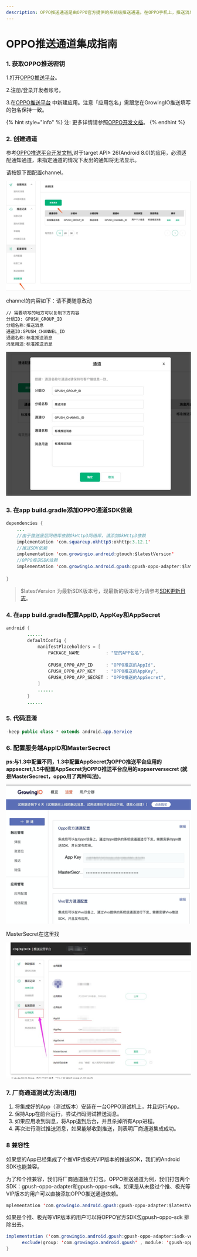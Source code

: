 ```yaml
---
description: OPPO推送通道是由OPPO官方提供的系统级推送通道。在OPPO手机上，推送消息能够通过OPPO的系统通道抵达终端，并且无需打开应用就能够收到推送。
---
```


# OPPO推送通道集成指南

### 1. 获取OPPO推送密钥

1.打开[OPPO推送平台](https://push.oppo.com/)。

2.注册/登录开发者账号。

3.在[OPPO推送平台](https://push.oppo.com/) 中新建应用。注意「应用包名」需跟您在GrowingIO推送填写的包名保持一致。

{% hint style="info" %}
注: 更多详情请参照[OPPO开发文档](https://push.oppo.com/documents)。
{% endhint %}

### 2. 创建通道

参考[OPPO推送平台开发文档](https://open.oppomobile.com/wiki/doc#id=10289),对于target API≥ 26\(Android 8.0\)的应用，必须适配通知通道，未指定通道的情况下发出的通知将无法显示。

请按照下图配置channel。

![](../../.gitbook/assets/111.png)

channel的内容如下：请不要随意改动

```text
// 需要填写的地方可以复制下方内容
分组ID: GPUSH_GROUP_ID
分组名称:推送消息
通道ID:GPUSH_CHANNEL_ID
通道名称:标准推送消息
消息用途:标准推送消息
```

![](../../.gitbook/assets/222.png)

### 3. 在app build.gradle添加OPPO通道SDK依赖

```java
dependencies {
    ...
    //由于推送底层网络库依赖OkHttp3网络库，请添加OkHttp3依赖
    implementation 'com.squareup.okhttp3:okhttp:3.12.1'
    //推送SDK依赖
    implementation 'com.growingio.android:gtouch:$latestVersion'
    //OPPO推送SDK依赖 
    implementation 'com.growingio.android.gpush:gpush-oppo-adapter:$latestVersion'
    
}
```

> $latestVersion 为最新SDK版本号，现最新的版本号为请参考[SDK更新日志](../integrations/changelog.md)。

### 4. 在app build.gradle配置AppID, AppKey和AppSecret

```java
android {
        ......
        defaultConfig {
            manifestPlaceholders = [
                PACKAGE_NAME          : "您的APP包名",

                GPUSH_OPPO_APP_ID     : "OPPO推送的AppId",
                GPUSH_OPPO_APP_KEY    : "OPPO推送的AppKey",
                GPUSH_OPPO_APP_SECRET : "OPPO推送的AppSecret",
            ]
            ......
        }
        ......
```

### 5. 代码混淆

```java
-keep public class * extends android.app.Service
```

### 6. 配置服务端AppID和**MasterSecrect**

**ps:与1.3中配置不同，1.3中配置AppSecret为OPPO推送平台应用的appsecret,1.5中配置AppSecret为OPPO推送平台应用的appserversecret \(就是MasterSecrect，oppo用了两种叫法\)**。

![](../../.gitbook/assets/image%20%2819%29.png)

MasterSecret在这里找

![](../../.gitbook/assets/image%20%28129%29.png)

### 7. 厂商通道测试方法\(通用\)

1. 将集成好的App（测试版本）安装在一台OPPO测试机上，并且运行App。
2. 保持App在前台运行，尝试扫码测试推送消息。
3. 如果应用收到消息，将App退到后台，并且杀掉所有App进程。
4. 再次进行测试推送消息，如果能够收到推送，则表明厂商通道集成成功。

### 8 兼容性

如果您的App已经集成了个推VIP或极光VIP版本的推送SDK，我们的Android SDK也能兼容。

为了和个推兼容，我们将厂商通道独立打包。OPPO推送通道为例，我们打包两个SDK：gpush-oppo-adapter和gpush-oppo-sdk。如果是从未接过个推、极光等VIP版本的用户可以直接添加OPPO推送通道依赖。

```java
mplementation 'com.growingio.android.gpush:gpush-oppo-adapter:$latestVersion'
```

如果是个推、极光等VIP版本的用户可以将OPPO官方SDK包gpush-oppo-sdk 排除出去。

```java
implementation ('com.growingio.android.gpush:gpush-oppo-adapter:$sdk-version'){
      exclude(group: 'com.growingio.android.gpush' , module: 'gpush-oppo-sdk')
}
```



